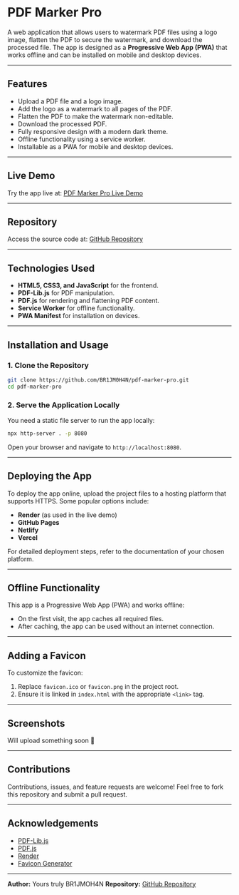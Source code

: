 # PDF Marker Pro

A web application that allows users to watermark PDF files using a logo image, flatten the PDF to secure the watermark, and download the processed file. The app is designed as a **Progressive Web App (PWA)** that works offline and can be installed on mobile and desktop devices.

---

## Features

- Upload a PDF file and a logo image.
- Add the logo as a watermark to all pages of the PDF.
- Flatten the PDF to make the watermark non-editable.
- Download the processed PDF.
- Fully responsive design with a modern dark theme.
- Offline functionality using a service worker.
- Installable as a PWA for mobile and desktop devices.

---

## Live Demo

Try the app live at: [PDF Marker Pro Live Demo](https://pdf-marker-pro.onrender.com/)

---

## Repository

Access the source code at: [GitHub Repository](https://github.com/BR1JM0H4N/pdf-marker-pro.git)

---

## Technologies Used

- **HTML5, CSS3, and JavaScript** for the frontend.
- **PDF-Lib.js** for PDF manipulation.
- **PDF.js** for rendering and flattening PDF content.
- **Service Worker** for offline functionality.
- **PWA Manifest** for installation on devices.

---

## Installation and Usage

### 1. Clone the Repository
```bash
git clone https://github.com/BR1JM0H4N/pdf-marker-pro.git
cd pdf-marker-pro
```

### 2. Serve the Application Locally
You need a static file server to run the app locally:
```bash
npx http-server . -p 8080
```

Open your browser and navigate to `http://localhost:8080`.

---

## Deploying the App

To deploy the app online, upload the project files to a hosting platform that supports HTTPS. Some popular options include:
- **Render** (as used in the live demo)
- **GitHub Pages**
- **Netlify**
- **Vercel**

For detailed deployment steps, refer to the documentation of your chosen platform.

---

## Offline Functionality

This app is a Progressive Web App (PWA) and works offline:
- On the first visit, the app caches all required files.
- After caching, the app can be used without an internet connection.

---

## Adding a Favicon

To customize the favicon:
1. Replace `favicon.ico` or `favicon.png` in the project root.
2. Ensure it is linked in `index.html` with the appropriate `<link>` tag.

---

## Screenshots
Will upload something soon 🙂

---

## Contributions

Contributions, issues, and feature requests are welcome! Feel free to fork this repository and submit a pull request.

---

## Acknowledgements

- [PDF-Lib.js](https://pdf-lib.js.org/)
- [PDF.js](https://mozilla.github.io/pdf.js/)
- [Render](https://render.com/)
- [Favicon Generator](https://favicon.io/)

---

**Author:** Yours truly BR1JMOH4N
**Repository:** [GitHub Repository](https://github.com/BR1JM0H4N/pdf-marker-pro.git)
```

